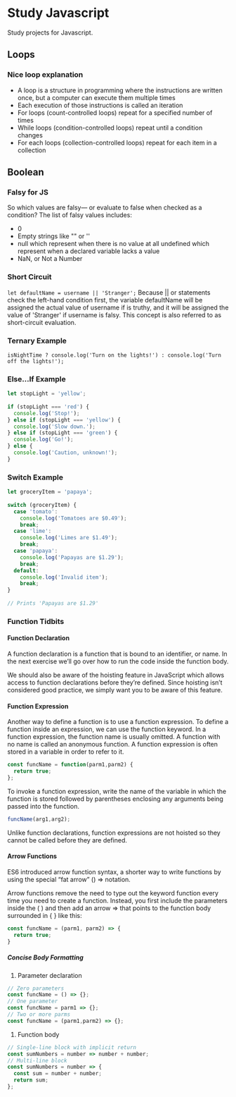 # Study Javascript

Study projects for Javascript.

## Loops

### Nice loop explanation

- A loop is a structure in programming where the instructions are written once, but a computer can execute them multiple times
- Each execution of those instructions is called an iteration
- For loops (count-controlled loops) repeat for a specified number of times
- While loops (condition-controlled loops) repeat until a condition changes
- For each loops (collection-controlled loops) repeat for each item in a collection

## Boolean

### Falsy for JS

So which values are falsy— or evaluate to false when checked as a condition? The list of falsy values includes:

- 0
- Empty strings like "" or ''
- null which represent when there is no value at all
undefined which represent when a declared variable lacks a value
- NaN, or Not a Number

### Short Circuit

`let defaultName = username || 'Stranger';`
Because || or statements check the left-hand condition first, the variable defaultName will be assigned the actual value of username if is truthy, and it will be assigned the value of 'Stranger' if username is falsy. This concept is also referred to as short-circuit evaluation.

### Ternary Example
`isNightTime ? console.log('Turn on the lights!') : console.log('Turn off the lights!');`

### Else...If Example
```Javascript
let stopLight = 'yellow';
 
if (stopLight === 'red') {
  console.log('Stop!');
} else if (stopLight === 'yellow') {
  console.log('Slow down.');
} else if (stopLight === 'green') {
  console.log('Go!');
} else {
  console.log('Caution, unknown!');
}
```

### Switch Example
```Javascript
let groceryItem = 'papaya';
 
switch (groceryItem) {
  case 'tomato':
    console.log('Tomatoes are $0.49');
    break;
  case 'lime':
    console.log('Limes are $1.49');
    break;
  case 'papaya':
    console.log('Papayas are $1.29');
    break;
  default:
    console.log('Invalid item');
    break;
}
 
// Prints 'Papayas are $1.29'
```

### Function Tidbits

#### Function Declaration
A function declaration is a function that is bound to an identifier, or name. In the next exercise we’ll go over how to run the code inside the function body.

We should also be aware of the hoisting feature in JavaScript which allows access to function declarations before they’re defined. Since hoisting isn’t considered good practice, we simply want you to be aware of this feature.

#### Function Expression
Another way to define a function is to use a function expression. To define a function inside an expression, we can use the function keyword. In a function expression, the function name is usually omitted. A function with no name is called an anonymous function. A function expression is often stored in a variable in order to refer to it.
```JavaScript
const funcName = function(parm1,parm2) {
  return true;
};
```
To invoke a function expression, write the name of the variable in which the function is stored followed by parentheses enclosing any arguments being passed into the function.
```JavaScript
funcName(arg1,arg2);
```
Unlike function declarations, function expressions are not hoisted so they cannot be called before they are defined.

#### Arrow Functions
ES6 introduced arrow function syntax, a shorter way to write functions by using the special “fat arrow” () => notation.

Arrow functions remove the need to type out the keyword function every time you need to create a function. Instead, you first include the parameters inside the ( ) and then add an arrow => that points to the function body surrounded in { } like this:
```JavaScript
const funcName = (parm1, parm2) => {
  return true;
}
```

##### Concise Body Formatting
1. Parameter declaration
```JavaScript
// Zero parameters
const funcName = () => {};
// One parameter
const funcName = parm1 => {};
// Two or more parms
const funcName = (parm1,parm2) => {};
```
1. Function body
```JavaScript
// Single-line block with implicit return
const sumNumbers = number => number + number;
// Multi-line block
const sumNumbers = number => {
  const sum = number + number;
  return sum;
};
```